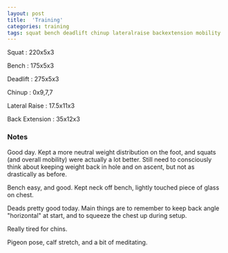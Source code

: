```yaml
---
layout: post
title:  'Training'
categories: training
tags: squat bench deadlift chinup lateralraise backextension mobility
---
```


Squat       :   220x5x3

Bench       :   175x5x3

Deadlift    :   275x5x3

Chinup      :   0x9,7,7

Lateral Raise   :   17.5x11x3

Back Extension  :   35x12x3

### Notes

Good day. Kept a more neutral weight distribution on the foot, and squats (and overall
mobility) were actually a lot better. Still need to consciously think about keeping
weight back in hole and on ascent, but not as drastically as before.

Bench easy, and good. Kept neck off bench, lightly touched piece of glass on chest.

Deads pretty good today. Main things are to remember to keep back angle "horizontal" at
start, and to squeeze the chest up during setup.

Really tired for chins.

Pigeon pose, calf stretch, and a bit of meditating.
